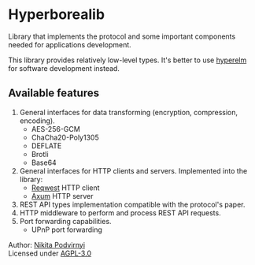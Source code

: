 # Hyperborealib

Library that implements the protocol and some important components needed for applications development.

This library provides relatively low-level types. It's better to use [hyperelm](https://github.com/HyperboreaHQ/hyperelm) for software development instead.

## Available features

1. General interfaces for data transforming (encryption, compression, encoding).
    - AES-256-GCM
    - ChaCha20-Poly1305
    - DEFLATE
    - Brotli
    - Base64
2. General interfaces for HTTP clients and servers.
   Implemented into the library:
    - [Reqwest](https://crates.io/crates/reqwest) HTTP client
    - [Axum](https://crates.io/crates/axum) HTTP server
3. REST API types implementation compatible with the protocol's paper.
4. HTTP middleware to perform and process REST API requests.
5. Port forwarding capabilities.
    - UPnP port forwarding

Author: [Nikita Podvirnyi](https://github.com/krypt0nn)\
Licensed under [AGPL-3.0](LICENSE)
